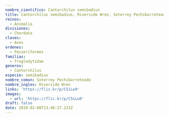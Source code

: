 ```yaml
---
nombre_cientifico: Cantorchilus semibadius
title: Cantorchilus semibadius, Riverside Wren, Soterrey Pechibarreteado
reinos:
  - Animalia
divisiones:
  - Chordata
clases:
  - Aves
ordenes:
  - Passeriformes
familias:
  - Troglodytidae
generos:
  - Cantorchilus
especie: semibadius
nombre_comun: Soterrey Pechibarreteado
nombre_ingles: Riverside Wren
links: 'https://flic.kr/p/C5iLw9'
images:
  - url: 'https://flic.kr/p/C5iLw9'
draft: false
date: 2018-02-08T13:46:17.231Z
---
```


